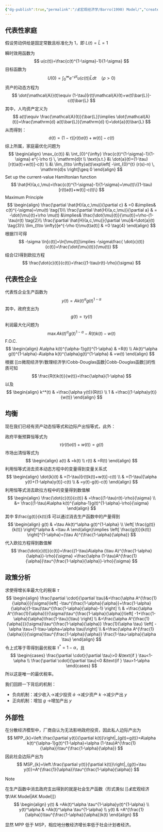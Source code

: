 ```yaml
---
{"dg-publish":true,"permalink":"/💰宏观经济学/Barro(1990) Model/","created":"2024-10-12T10:24:52.000+08:00","updated":"2024-10-12T10:24:52.000+08:00"}
---
```



## 代表性家庭

假设劳动供给是固定常数且标准化为 1，即 $L(t)=\bar{L}=1$

瞬时效用函数为
$$
u(c(t))=\frac{c(t)^{1-\sigma}-1}{1-\sigma} 
$$
目标函数为
$$
U(0)=\int_{0}^{\infty} e^{-\rho t}u(c(t))\bar{L} dt \quad (\rho>0)
$$
资产的动态方程为
$$
\dot{\mathcal{A}}(t)\equiv (1-\tau)[r(t)\mathcal{A}(t)+w(t)\bar{L}]-c(t)\bar{L}
$$
其中，人均资产定义为
$$
a(t)\equiv \frac{\mathcal{A}(t)}{\bar{L}}\implies \dot{\mathcal{A}(t)}=\frac{\mathrm{d} a(t)\bar{L}}{\mathrm{d} t}=\dot{a}(t)\bar{L}
$$
从而得到：
$$
\dot{a}(t)=(1-\tau)[r(t)a(t)+w(t)]-c(t)
$$
综上所属，家庭最优化问题为
$$
\begin{align}
\max_{c(t)} &\ \int_{0}^{\infty} \frac{c(t)^{1-\sigma}-1}{1-\sigma} e^{-\rho t} \, \mathrm{d}t \\
\text{s.t.} &\ \dot{a}(t)=(1-\tau)[r(t)a(t)+w(t)]-c(t) \\
&\ \lim_{t\to \infty}a(t)\exp\left[ -\int_{0}^{t} (r(s)-n) \, \mathrm{d}s  \right]\geq 0
\end{align}
$$
Set up the current-value Hamiltonian function
$$
\hat{H}(a,c,\mu)=\frac{c(t)^{1-\sigma}-1}{1-\sigma}+\mu(t)\{(1-\tau)[r(t)a(t)+w(t)]-c(t)\}
$$
Maximum Principle
$$
\begin{align}
\frac{\partial \hat{H}(a,c,\mu)}{\partial c} & =0 &\implies& c(t)^{-\sigma}=\mu(t) \tag{1}\\
\frac{\partial \hat{H}(a,c,\mu)}{\partial a} & = -\dot{\mu}(t)+\rho \mu(t) &\implies& \frac{\dot{\mu}(t)}{\mu(t)}=\rho-(1-\tau)r(t) \tag{2}\\
\frac{\partial \hat{H}(a,c,\mu)}{\partial \mu}&=\dot{a}(t) \tag{3}\\
\lim_{t\to \infty}[e^{-\rho t}\mu(t)a(t)] & =0 \tag{4}
\end{align}
$$
根据(1)可得
$$
-\sigma \ln[c(t)]=\ln[\mu(t)]\implies -\sigma\frac{ \dot{c}(t)}{c(t)}=\frac{\dot{\mu}(t)}{\mu(t)}
$$
结合(2)得到欧拉方程
$$
\frac{\dot{c}(t)}{c(t)}=\frac{(1-\tau)r(t)-\rho}{\sigma}
$$
## 代表性企业

代表性企业生产函数为
$$
y(t)=Ak(t)^\alpha g(t)^{1-\alpha}
$$
其中，政府支出为
$$
g(t)=\tau y(t)
$$
利润最大化问题为
$$
\max Ak(t)^\alpha g(t)^{1-\alpha}-R(t)k(t)-w(t)
$$
F.O.C.
$$
\begin{align}
A\alpha k(t)^{\alpha-1}g(t)^{1-\alpha} & =R(t) \\
Ak(t)^\alpha g(t)^{1-\alpha}-A\alpha k(t)^{\alpha}g(t)^{1-\alpha} & =w(t)
\end{align}
$$
根据 [[⚖️微观经济学/数理经济学/Cobb-Douglas函数\|Cobb-Douglas函数]]的性质可知
$$
\frac{R(t)k(t)}{w(t)}=\frac{\alpha}{1-\alpha}
$$
以及
$$
\begin{align}
k^*(t) & =\frac{\alpha y(t)}{R(t)} \\
1 & =\frac{(1-\alpha)y(t)}{w(t)}
\end{align}
$$
## 均衡

现在我们已经有资产动态恒等式和边际产出恒等式，此外：

政府平衡预算恒等式为
$$
\tau(r(t)a(t)+w(t))=g(t)
$$
市场出清恒等式为
$$
\begin{align}
a(t) & =k(t) \\
r(t) & =R(t)
\end{align}
$$
利用恒等式消去资本动态方程中的变量得到变量关系式
$$
\begin{align}
\dot{k}(t) & =(1-\tau)[r(t)k(t)+w(t)]-c(t) \\
 & =(1-\tau)[\alpha y(t)+(1-\alpha)y(t)]-c(t) \\
 & =y(t)-g(t)-c(t)
\end{align}
$$
利用恒等式消去欧拉方程中的变量得到数值解
$$
\begin{align}
\frac{\dot{c}(t)}{c(t)} & =\frac{(1-\tau)r(t)-\rho}{\sigma} \\
 &= \frac{(1-\tau)A\alpha k(t)^{\alpha-1}g(t)^{1-\alpha}-\rho}{\sigma}
\end{align}
$$
其中 $\frac{g(t)}{k(t)}$ 可以通过消去生产函数中的产量得到
$$
\begin{align}
g(t) & =\tau Ak(t)^\alpha g(t)^{1-\alpha} \\
\left[ \frac{g(t)}{k(t)} \right]^\alpha & =\tau A
\end{align}\implies \left[ \frac{g(t)}{k(t)} \right]^{1-\alpha}=(\tau A)^{\frac{1-\alpha}{\alpha}}
$$
代入欧拉方程得到数值解
$$
\frac{\dot{c}(t)}{c(t)}=\frac{(1-\tau)A\alpha (\tau A)^{\frac{1-\alpha}{\alpha}}-\rho}{\sigma}
=\frac{\alpha (1-\tau)A^{\frac{1}{\alpha}}\tau^{\frac{1-\alpha}{\alpha}}-\rho}{\sigma}
$$

## 政策分析

求使得增长率最大化的税率 $\tau$
$$
\begin{align}
\frac{\partial \cdot}{\partial \tau}&=\frac{\alpha A^{\frac{1}{\alpha}}}{\sigma}\left[ -\tau^{\frac{1-\alpha}{\alpha}}+\frac{1-\alpha}{\alpha}(1-\tau)\tau^{\frac{1-\alpha}{\alpha}-1} \right] \\
 & =\frac{\alpha A^{\frac{1}{\alpha}}}{\sigma}\tau^{\frac{1-\alpha}{\alpha}}\left[ -1+\frac{1-\alpha}{\alpha}\frac{1-\tau}{\tau} \right] \\
&=\frac{\alpha A^{\frac{1}{\alpha}}}{\sigma}\tau^{\frac{1-\alpha}{\alpha}} \frac{1}{\alpha \tau} \left[ -\alpha \tau+(1-\tau-\alpha+\alpha \tau)\right] \\
&=\frac{\alpha A^{\frac{1}{\alpha}}}{\sigma}\tau^{\frac{1-\alpha}{\alpha}}  \frac{1-\tau-\alpha}{\alpha \tau}
\end{align}
$$
令上式等于零得到最优税率 $\tau^*=1-\alpha$，且
$$
\begin{cases}
\frac{\partial \cdot}{\partial \tau}>0 &\text{if } \tau<1-\alpha \\
\frac{\partial \cdot}{\partial \tau}<0 &\text{if } \tau>1-\alpha 
\end{cases}
$$
所以这是唯一的最优税率。

我们回顾一下背后的机制：
- 负向机制：减少收入→减少投资 $\dot{a}$ →减少资产 $k$ →减少产出 $y$
- 正向机制：增加 $g$ →增加产出 $y$ 

## 外部性

在分散经济模型中，厂商自认为无法影响政府投资，因此私人边际产出为
$$
MPP_{k}=\left.\frac{\partial y(t)}{\partial k(t)}\right|_{g(t)=g(t)}=A\alpha k(t)^{\alpha-1}g(t)^{1-\alpha}=\alpha (1-\tau)A^{\frac{1}{\alpha}}\tau^{\frac{1-\alpha}{\alpha}}
$$
因此社会边际产出为
$$
MSP_{k}=\left.\frac{\partial y(t)}{\partial k(t)}\right|_{g(t)=\tau y(t)}=A^{\frac{1}{\alpha}}\tau^{\frac{1-\alpha}{\alpha}}
$$
> [!NOTE]
> 在生产函数中消去政府支出得到的就是社会生产函数（形式类似 [[💰宏观经济学/AK Model\|AK Model]]）
> $$
> \begin{align}
> y(t) & =Ak(t)^\alpha \tau^{1-\alpha}y(t)^{1-\alpha} \\
> y(t)^\alpha & =Ak(t)^\alpha \tau^{1-\alpha} \\
> y(t) & =A^{\frac{1}{\alpha}}\tau^{\frac{1-\alpha}{\alpha}}k(t)
> \end{align}
> $$

显然 MPP 低于 MSP，相应地分散经济增长率低于社会计划者经济。
